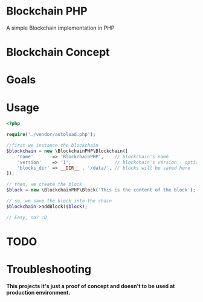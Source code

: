 # Blockchain PHP

A simple Blockchain implementation in PHP

Blockchain Concept
==================

Goals
=====

Usage
=====

```php
<?php

require('./vendor/autoload.php');

//first we instance the blockchain
$blockchain = new \BlockchainPHP\Blockchain([
    'name'       => 'BlockchainPHP',    // blockchain's name
    'version'    => '1',                // blockchain's version - optional
    'blocks_dir' => __DIR__ . '/data/', // blocks will be saved here 
]);

// then, we create the block
$block = new \BlockchainPHP\Block('This is the content of the block');

// so, we save the block into the chain
$blockchain->addBlock($block);

// Easy, no? :D

```

TODO
=====

Troubleshooting
===============

**This projects it's just a proof of concept and doesn't to be used at production environment.**
